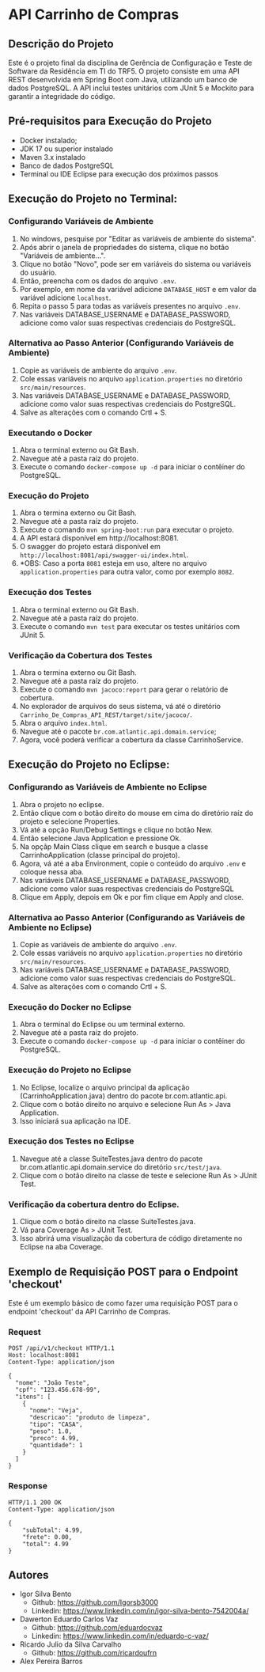 # API Carrinho de Compras

## Descrição do Projeto
Este é o projeto final da disciplina de Gerência de Configuração e Teste de Software da Residência em TI do TRF5.
O projeto consiste em uma API REST desenvolvida em Spring Boot com Java, utilizando um banco de dados PostgreSQL. A API inclui testes unitários com JUnit 5 e Mockito para garantir a integridade do código.


## Pré-requisitos para Execução do Projeto
- Docker instalado;
- JDK 17 ou superior instalado
- Maven 3.x instalado
- Banco de dados PostgreSQL
- Terminal ou IDE Eclipse para execução dos próximos passos


## Execução do Projeto no Terminal:
### Configurando Variáveis de Ambiente
1. No windows, pesquise por "Editar as variáveis de ambiente do sistema".
2. Após abrir o janela de propriedades do sistema, clique no botão "Variáveis de ambiente...".
3. Clique no botão "Novo", pode ser em variáveis do sistema ou variáveis do usuário.
4. Então, preencha com os dados do arquivo ```.env```.
5. Por exemplo, em nome da variável adicione ```DATABASE_HOST``` e em valor da variável adicione ```localhost```.
6. Repita o passo 5 para todas as variáveis presentes no arquivo ```.env```.
7. Nas variáveis DATABASE_USERNAME e DATABASE_PASSWORD, adicione como valor suas respectivas credenciais do PostgreSQL.

### Alternativa ao Passo Anterior (Configurando Variáveis de Ambiente)
1. Copie as variáveis de ambiente do arquivo ```.env```.
2. Cole essas variáveis no arquivo ```application.properties``` no diretório ```src/main/resources```.
3. Nas variáveis DATABASE_USERNAME e DATABASE_PASSWORD, adicione como valor suas respectivas credenciais do PostgreSQL.
4. Salve as alterações com o comando Crtl + S.

### Executando o Docker
1. Abra o terminal externo ou Git Bash.
2. Navegue até a pasta raiz do projeto.
3. Execute o comando ```docker-compose up -d``` para iniciar o contêiner do PostgreSQL.

### Execução do Projeto
1. Abra o termina externo ou Git Bash.
2. Navegue até a pasta raíz do projeto.
3. Execute o comando ```mvn spring-boot:run``` para executar o projeto.
4. A API estará disponível em http://localhost:8081.
5. O swagger do projeto estará disponível em ```http://localhost:8081/api/swagger-ui/index.html```.
6. *OBS: Caso a porta ```8081``` esteja em uso, altere no arquivo ```application.properties``` para outra valor, como por exemplo ```8082```.

### Execução dos Testes
1. Abra o terminal externo ou Git Bash.
2. Navegue até a pasta raíz do projeto.
3. Execute o comando ```mvn test``` para executar os testes unitários com JUnit 5.

### Verificação da Cobertura dos Testes
1. Abra o termina externo ou Git Bash.
2. Navegue até a pasta raíz do projeto.
3. Execute o comando ```mvn jacoco:report``` para gerar o relatório de cobertura.
4. No explorador de arquivos do seus sistema, vá até o diretório ```Carrinho_De_Compras_API_REST/target/site/jacoco/```.
5. Abra o arquivo ```index.html```.
6. Navegue até o pacote ```br.com.atlantic.api.domain.service```;
7. Agora, você poderá verificar a cobertura da classe CarrinhoService.


## Execução do Projeto no Eclipse:
### Configurando as Variáveis de Ambiente no Eclipse
1. Abra o projeto no eclipse.
2. Então clique com o botão direito do mouse em cima do diretório raíz do projeto e selecione Properties.
3. Vá até a opção Run/Debug Settings e clique no botão New.
4. Então selecione Java Application e pressione Ok.
5. Na opçãp Main Class clique em search e busque a classe CarrinhoApplication (classe principal do projeto).
6. Agora, vá até a aba Environment, copie o conteúdo do arquivo ```.env``` e coloque nessa aba.
7. Nas variáveis DATABASE_USERNAME e DATABASE_PASSWORD, adicione como valor suas respectivas credenciais do PostgreSQL
8. Clique em Apply, depois em Ok e por fim clique em Apply and close.

### Alternativa ao Passo Anterior (Configurando as Variáveis de Ambiente no Eclipse)
1. Copie as variáveis de ambiente do arquivo ```.env```.
2. Cole essas variáveis no arquivo ```application.properties``` no diretório ```src/main/resources```.
3. Nas variáveis DATABASE_USERNAME e DATABASE_PASSWORD, adicione como valor suas respectivas credenciais do PostgreSQL.
4. Salve as alterações com o comando Crtl + S.

### Execução do Docker no Eclipse
1. Abra o terminal do Eclipse ou um terminal externo.
2. Navegue até a pasta raiz do projeto.
3. Execute o comando ```docker-compose up -d``` para iniciar o contêiner do PostgreSQL.

### Execução do Projeto no Eclipse
1. No Eclipse, localize o arquivo principal da aplicação (CarrinhoApplication.java) dentro do pacote br.com.atlantic.api.
2. Clique com o botão direito no arquivo e selecione Run As > Java Application.
3. Isso iniciará sua aplicação na IDE.

### Execução dos Testes no Eclipse
1. Navegue até a classe SuiteTestes.java dentro do pacote br.com.atlantic.api.domain.service do diretório ```src/test/java```.
2. Clique com o botão direito na classe de teste e selecione Run As > JUnit Test.

### Verificação da cobertura dentro do Eclipse.
1. Clique com o botão direito na classe SuiteTestes.java.
2. Vá para Coverage As > JUnit Test.
3. Isso abrirá uma visualização da cobertura de código diretamente no Eclipse na aba Coverage.

## Exemplo de Requisição POST para o Endpoint 'checkout'
Este é um exemplo básico de como fazer uma requisição POST para o endpoint 'checkout' da API Carrinho de Compras.

### Request
```http
POST /api/v1/checkout HTTP/1.1
Host: localhost:8081
Content-Type: application/json

{
  "nome": "João Teste",
  "cpf": "123.456.678-99",
  "itens": [
    {
      "nome": "Veja",
      "descricao": "produto de limpeza",
      "tipo": "CASA",
      "peso": 1.0,
      "preco": 4.99,
      "quantidade": 1
    }
  ]
}
```
### Response
```http
HTTP/1.1 200 OK
Content-Type: application/json

{
    "subTotal": 4.99,
    "frete": 0.00,
    "total": 4.99
}
```

## Autores
- Igor Silva Bento
	- Github: https://github.com/Igorsb3000 
	- Linkedin: https://www.linkedin.com/in/igor-silva-bento-7542004a/
- Dawerton Eduardo Carlos Vaz
	- Github: https://github.com/eduardocvaz
	- Linkedin: https://www.linkedin.com/in/eduardo-c-vaz/
- Ricardo Julio da Silva Carvalho
	- Github: https://github.com/ricardoufrn
- Alex Pereira Barros

